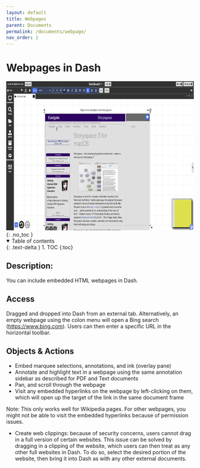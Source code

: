 ```yaml
---
layout: default
title: Webpages
parent: Documents
permalink: /documents/webpage/
nav_order: 1
---
```


# Webpages in Dash
<div class="img-container">
  <img src="../../assets/images/environment/webpage_doc.png" alt="overall environment" style="height:400px;"/>
</div>
{: .no_toc }

<details open markdown="block">
  <summary>
    Table of contents
  </summary>
  {: .text-delta }
1. TOC
{:toc}
</details>

## Description: 
You can include embedded HTML webpages in Dash.
## Access
Dragged and dropped into Dash from an external tab. Alternatively, an empty webpage using the colon menu will open a Bing search (https://www.bing.com). Users can then enter a specific URL in the horizontal toolbar. 
## Objects & Actions
- Embed marquee selections, annotations, and ink (overlay pane) 
- Annotate and highlight text in a webpage using the same annotation sidebar as described for PDF and Text documents
- Pan, and scroll through the webpage
- Visit any embedded hyperlinks on the webpage by left-clicking on them, which will open up the target of the link in the same document frame

Note: This only works well for Wikipedia pages. For other webpages, you might not be able to visit the embedded hyperlinks because of permission issues. 

- Create web clippings: because of security concerns, users cannot drag in a full version of certain websites. This issue can be solved by dragging in a clipping of the website, which users can then treat as any other full websites in Dash. To do so, select the desired portion of the website, then bring it into Dash as with any other external documents. 
